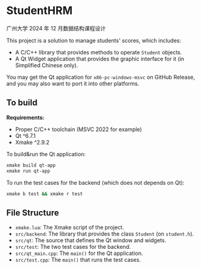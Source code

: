 # StudentHRM

广州大学 2024 年 12 月数据结构课程设计

This project is a solution to manage students' scores, which includes:

+ A C/C++ library that provides methods to operate `Student` objects.
+ A Qt Widget application that provides the graphic interface for it (in Simplified Chinese only).

You may get the Qt application for `x86-pc-windows-msvc` on GitHub Release, and you may also want to port it into other platforms.

## To build

**Requirements:**

+ Proper C/C++ toolchain (MSVC 2022 for example)
+ Qt ^6.7.1
+ Xmake ^2.9.2

To build&run the Qt application:

```sh
xmake build qt-app
xmake run qt-app
```

To run the test cases for the backend (which does not depends on Qt):

```sh
xmake b test && xmake r test
```

## File Structure

+ `xmake.lua`: The Xmake script of the project.
+ `src/backend`: The library that provides the class `Student` (on `student.h`).
+ `src/qt`: The source that defines the Qt window and widgets.
+ `src/test`: The two test cases for the backend.
+ `src/qt_main.cpp`: The `main()` for the Qt application.
+ `src/test.cpp`: The `main()` that runs the test cases.